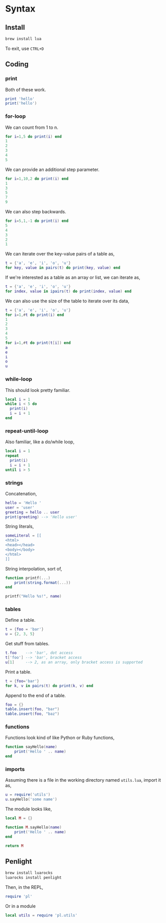 # Syntax


## Install

```bash
brew install lua
```

To exit, use `CTRL+D`


## Coding


### print

Both of these work.

```lua
print 'hello'
print('hello')
```


### for-loop

We can count from 1 to n.

```lua
for i=1,5 do print(i) end
1
2
3
4
5
```

We can provide an additional step parameter.

```lua
for i=1,10,2 do print(i) end
1
3
5
7
9
```

We can also step backwards.

```lua
for i=5,1,-1 do print(i) end
5
4
3
2
1
```

We can iterate over the key-value pairs of a table as,

```lua
t = {'a', 'e', 'i', 'o', 'u'}
for key, value in pairs(t) do print(key, value) end
```

If we're interested as a table as an array or list, we can iterate as,

```lua
t = {'a', 'e', 'i', 'o', 'u'}
for index, value in ipairs(t) do print(index, value) end
```

We can also use the size of the table to iterate over its data,

```lua
t = {'a', 'e', 'i', 'o', 'u'}
for i=1,#t do print(i) end
1
2
3
4
5
for i=1,#t do print(t[i]) end
a
e
i
o
u
```


### while-loop

This should look pretty familiar.

```lua
local i = 1
while i < 5 do
  print(i)
  i = i + 1
end
```


### repeat-until-loop

Also familiar, like a do/while loop,

```lua
local i = 1
repeat
  print(i)
  i = i + 1
until i > 5
```


### strings

Concatenation,

```lua
hello = 'Hello '
user = 'user'
greeting = hello .. user
print(greeting) --> 'Hello user'
```

String literals,

```lua
someLiteral = [[
<html>
<head></head>
<body></body>
</html>
]]
```

String interpolation, sort of,

```lua
function printf(...)
    print(string.format(...))
end

printf("Hello %s!", name)
```


### tables

Define a table.

```lua
t = {foo = 'bar'}
u = {2, 3, 5}
```

Get stuff from tables.

```lua
t.foo    --> 'bar', dot access
t['foo'] --> 'bar', bracket access
u[1]     --> 2, as an array, only bracket access is supported
```

Print a table.

```lua
t = {foo='bar'}
for k, v in pairs(t) do print(k, v) end
```

Append to the end of a table.

```lua
foo = {}
table.insert(foo, "bar")
table.insert(foo, "baz")
```


### functions

Functions look kind of like Python or Ruby functions,

```lua
function sayHello(name)
    print('Hello ' .. name)
end
```


### imports

Assuming there is a file in the working directory named `utils.lua`, import it as,

```lua
u = require('utils')
u.sayHello('some name')
```

The module looks like,

```lua
local M = {}

function M.sayHello(name)
    print('Hello ' .. name)
end

return M
```


## Penlight

```bash
brew install luarocks
luarocks install penlight
```

Then, in the REPL,

```lua
require 'pl'
```

Or in a module

```lua
local utils = require 'pl.utils'
```